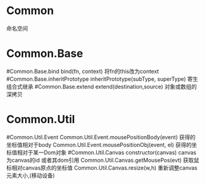 # Common
命名空间

# Common.Base

#Common.Base.bind
bind(fn, context)
将fn的this改为context
#Common.Base.inheritPrototype
inheritPrototype(subType, superType)
寄生组合式继承
#Common.Base.extend
extend(destination,source)
对象或数组的深拷贝

# Common.Util

#Common.Util.Event
Common.Util.Event.mousePositionBody(event)
获得的坐标值相对于body
Common.Util.Event.mousePositionObj(event, el)
获得的坐标值相对于某一Dom对象
#Common.Util.Canvas
constructor(canvas)
canvas 为canvas的id 或者其dom引用
Common.Util.Canvas.getMousePos(evt)
获取鼠标相对canvas原点的坐标值
Common.Util.Canvas.resize(w,h)
重新调整canvas元素大小,(移动设备)


